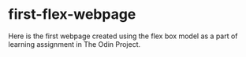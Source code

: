 # first-flex-webpage
Here is the first webpage created using the flex box model as a part of learning assignment in The Odin Project.
